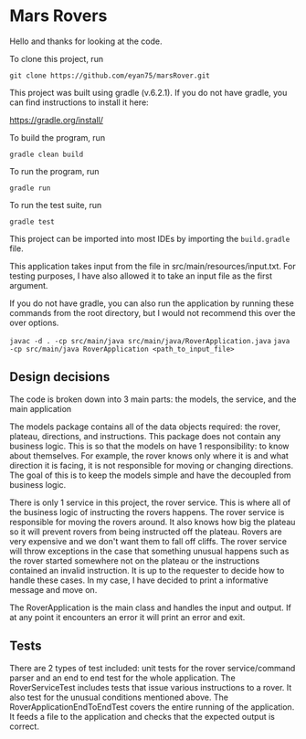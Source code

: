 # Mars Rovers

Hello and thanks for looking at the code.

To clone this project, run

`git clone https://github.com/eyan75/marsRover.git`

This project was built using gradle (v.6.2.1). If you do not have gradle, you can find instructions to install it here:

https://gradle.org/install/

To build the program, run

`gradle clean build`

To run the program, run

`gradle run`

To run the test suite, run

`gradle test`

This project can be imported into most IDEs by importing the `build.gradle` file.

This application takes input from the file in src/main/resources/input.txt. For testing purposes, I have also allowed it to 
take an input file as the first argument.

If you do not have gradle, you can also run the application by running these commands from the root directory, but I would not
recommend this over the over options. 

`javac -d . -cp src/main/java src/main/java/RoverApplication.java`
`java -cp src/main/java RoverApplication <path_to_input_file>`

## Design decisions

The code is broken down into 3 main parts: the models, the service, and the main application

The models package contains all of the data objects required: the rover, plateau, directions, and instructions.
This package does not contain any business logic. This is so that the models on have 1 responsibility: to know about themselves.
For example, the rover knows only where it is and what direction it is facing, it is not responsible for moving or changing directions.
The goal of this is to keep the models simple and have the decoupled from business logic.

There is only 1 service in this project, the rover service. This is where all of the business logic of instructing the rovers happens.
The rover service is responsible for moving the rovers around. It also knows how big the plateau so it will prevent rovers from
being instructed off the plateau. Rovers are very expensive and we don't want them to fall off cliffs.
The rover service will throw exceptions in the case that something unusual happens such as the rover started somewhere not on
the plateau or the instructions contained an invalid instruction. It is up to the requester to decide how to handle these cases.
In my case, I have decided to print a informative message and move on.

The RoverApplication is the main class and handles the input and output. If at any point it encounters an error it will print an error and exit.

## Tests

There are 2 types of test included: unit tests for the rover service/command parser and an end to end test for the whole application.
The RoverServiceTest includes tests that issue various instructions to a rover. It also test for the unusual conditions mentioned above.
The RoverApplicationEndToEndTest covers the entire running of the application. It feeds a file to the application and checks that the expected output
is correct.